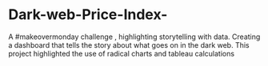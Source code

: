 # Dark-web-Price-Index-
A #makeovermonday challenge , highlighting storytelling with data. Creating a dashboard that tells the story about what goes on in the dark web. This project highlighted the use of radical charts and tableau calculations 
